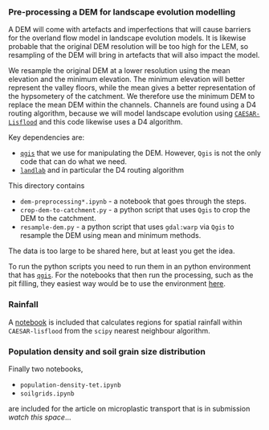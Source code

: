 ### Pre-processing a DEM for landscape evolution modelling

A DEM will come with artefacts and imperfections that will cause barriers for the overland flow model in landscape evolution models. It is likewise probable that the original DEM resolution will be too high for the LEM, so resampling of the DEM will bring in artefacts that will also impact the model.

We resample the original DEM at a lower resolution using the mean elevation and the minimum elevation. The minimum elevation will better represent the valley floors, while the mean gives a better representation of the hypsometery of the catchment. We therefore use the minimum DEM to replace the mean DEM within the channels. Channels are found using a D4 routing algorithm, because we will model landscape evolution using [`CAESAR-Lisflood`](https://sourceforge.net/projects/caesar-lisflood/) and this code likewise uses a D4 algorithm.

Key dependencies are:

* [`qgis`](https://plugins.qgis.org/planet/tag/conda/) that we use for manipulating the DEM. However, `Qgis` is not the only code that can do what we need.
* [`landlab`](https://landlab.readthedocs.io/en/master/index.html) and in particular the D4 routing algorithm

This directory contains

* `dem-preprocessing*.ipynb` - a notebook that goes through the steps.
* `crop-dem-to-catchment.py` - a python script that uses `Qgis` to crop the DEM to the catchment.
* `resample-dem.py` - a python script that uses `gdal:warp` via `Qgis` to resample the DEM using mean and minimum methods.

The data is too large to be shared here, but at least you get the idea.

To run the python scripts you need to run them in an python environment that has [`qgis`](https://plugins.qgis.org/planet/tag/conda/). For the notebooks that then run the processing, such as the pit filling, they easiest way would be to use the environment [here](../environment.yml).

### Rainfall

A [notebook](./dem-preprocessing-Tet-below-Vinca-Rain.ipynb) is included that calculates regions for spatial rainfall within `CAESAR-lisflood` from the `scipy` nearest neighbour algorithm.

### Population density and soil grain size distribution

Finally two notebooks,

* `population-density-tet.ipynb`
* `soilgrids.ipynb`

are included for the article on microplastic transport that is in submission *watch this space*...
